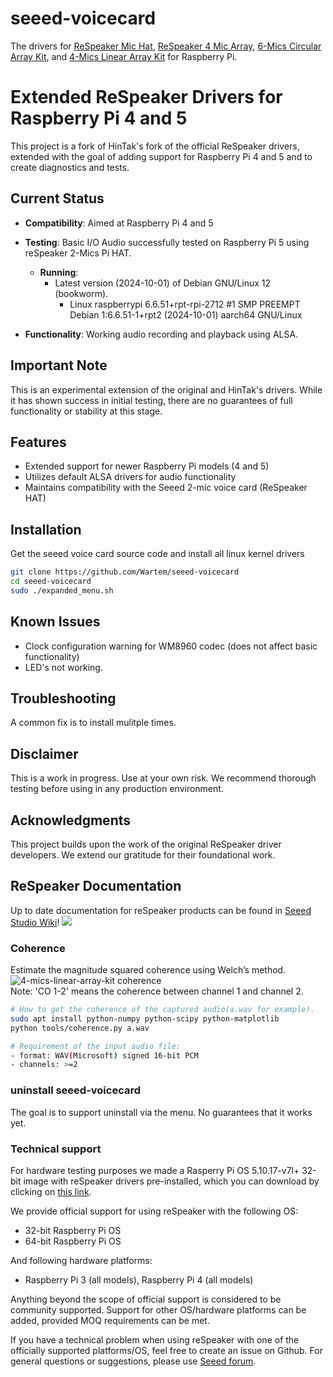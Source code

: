 # seeed-voicecard

The drivers for [ReSpeaker Mic Hat](https://www.seeedstudio.com/ReSpeaker-2-Mics-Pi-HAT-p-2874.html), [ReSpeaker 4 Mic Array](https://www.seeedstudio.com/ReSpeaker-4-Mic-Array-for-Raspberry-Pi-p-2941.html), [6-Mics Circular Array Kit](), and [4-Mics Linear Array Kit]() for Raspberry Pi.

# Extended ReSpeaker Drivers for Raspberry Pi 4 and 5

This project is a fork of HinTak's fork of the official ReSpeaker drivers, extended with the goal of adding support for Raspberry Pi 4 and 5 and to create diagnostics and tests.

## Current Status

- **Compatibility**: Aimed at Raspberry Pi 4 and 5
- **Testing**: Basic I/O Audio successfully tested on Raspberry Pi 5 using reSpeaker 2-Mics Pi HAT.
  - **Running**:
    - Latest version (2024-10-01) of Debian GNU/Linux 12 (bookworm).
      - Linux raspberrypi 6.6.51+rpt-rpi-2712 #1 SMP PREEMPT Debian 1:6.6.51-1+rpt2 (2024-10-01) aarch64 GNU/Linux
  
- **Functionality**: Working audio recording and playback using ALSA.

## Important Note

This is an experimental extension of the original and HinTak's drivers. While it has shown success in initial testing, there are no guarantees of full functionality or stability at this stage.

## Features

- Extended support for newer Raspberry Pi models (4 and 5)
- Utilizes default ALSA drivers for audio functionality
- Maintains compatibility with the Seeed 2-mic voice card (ReSpeaker HAT)

## Installation

Get the seeed voice card source code and install all linux kernel drivers
```bash
git clone https://github.com/Wartem/seeed-voicecard
cd seeed-voicecard
sudo ./expanded_menu.sh
```

## Known Issues

- Clock configuration warning for WM8960 codec (does not affect basic functionality)
- LED's not working.

## Troubleshooting

A common fix is to install mulitple times.

## Disclaimer

This is a work in progress. Use at your own risk. We recommend thorough testing before using in any production environment.

## Acknowledgments

This project builds upon the work of the original ReSpeaker driver developers. We extend our gratitude for their foundational work.

## ReSpeaker Documentation

Up to date documentation for reSpeaker products can be found in [Seeed Studio Wiki](https://wiki.seeedstudio.com/ReSpeaker/)!
![](https://files.seeedstudio.com/wiki/ReSpeakerProductGuide/img/Raspberry_Pi_Mic_Array_Solutions.png)


### Coherence

Estimate the magnitude squared coherence using Welch’s method.
![4-mics-linear-array-kit coherence](https://user-images.githubusercontent.com/3901856/37277486-beb1dd96-261f-11e8-898b-84405bfc7cea.png)  
Note: 'CO 1-2' means the coherence between channel 1 and channel 2.

```bash
# How to get the coherence of the captured audio(a.wav for example).
sudo apt install python-numpy python-scipy python-matplotlib
python tools/coherence.py a.wav

# Requirement of the input audio file:
- format: WAV(Microsoft) signed 16-bit PCM
- channels: >=2
```

### uninstall seeed-voicecard
The goal is to support uninstall via the menu. No guarantees that it works yet.

### Technical support

For hardware testing purposes we made a Rasperry Pi OS 5.10.17-v7l+ 32-bit image with reSpeaker drivers pre-installed, which you can download by clicking on [this link](https://files.seeedstudio.com/linux/Raspberry%20Pi%204%20reSpeaker/2021-05-07-raspios-buster-armhf-lite-respeaker.img.xz).

We provide official support for using reSpeaker with the following OS:
- 32-bit Raspberry Pi OS
- 64-bit Raspberry Pi OS

And following hardware platforms:
- Raspberry Pi 3 (all models), Raspberry Pi 4 (all models)

Anything beyond the scope of official support is considered to be community supported. Support for other OS/hardware platforms can be added, provided MOQ requirements can be met. 

If you have a technical problem when using reSpeaker with one of the officially supported platforms/OS, feel free to create an issue on Github. For general questions or suggestions, please use [Seeed forum](https://forum.seeedstudio.com/c/products/respeaker/15). 
